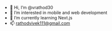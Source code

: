 - 👋 Hi, I’m @vrathod30
- 👀 I’m interested in mobile and web development
- 🌱 I’m currently learning Next.js
- 📫 rathodvivek111@gmail.com

<!---
vrathod30/vrathod30 is a ✨ special ✨ repository because its `README.md` (this file) appears on your GitHub profile.
You can click the Preview link to take a look at your changes.
--->
